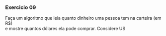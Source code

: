 ### Exercicio 09

Faça um algoritmo que leia quanto dinheiro uma pessoa tem na carteira (em R$) <br>
e mostre quantos dólares ela pode comprar. Considere US <br>